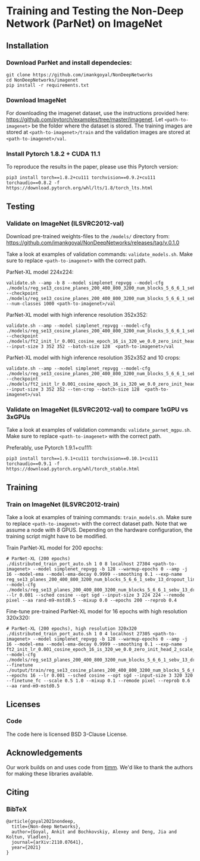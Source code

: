 # Training and Testing the Non-Deep Network (ParNet) on ImageNet  

## Installation

### Download ParNet and install dependecies:

```
git clone https://github.com/imankgoyal/NonDeepNetworks
cd NonDeepNetworks/imagenet
pip install -r requirements.txt
```

### Download ImageNet

For downloading the imagenet dataset, use the instructions provided here: https://github.com/pytorch/examples/tree/master/imagenet. Let `<path-to-imagenet>` be the folder where the dataset is stored. The training images are stored at `<path-to-imagenet>/train` and the validation images are stored at `<path-to-imagenet>/val`.

### Install Pytorch 1.8.2 + CUDA 11.1

To reproduce the results in the paper, please use this Pytorch version:

```
pip3 install torch==1.8.2+cu111 torchvision==0.9.2+cu111 torchaudio==0.8.2 -f https://download.pytorch.org/whl/lts/1.8/torch_lts.html
```

## Testing

### Validate on ImageNet (ILSVRC2012-val)

Download pre-trained weights-files to the `/models/` directory from: https://github.com/imankgoyal/NonDeepNetworks/releases/tag/v.0.1.0

Take a look at examples of validation commands: `validate_models.sh`. Make sure to replace `<path-to-imagenet>` with the correct path.

ParNet-XL model 224x224:
```
validate.sh --amp -b 8 --model simplenet_repvgg --model-cfg ./models/reg_se13_cosine_planes_200_400_800_3200_num_blocks_5_6_6_1_sebv_13_dropout_lin.yaml --checkpoint ./models/reg_se13_cosine_planes_200_400_800_3200_num_blocks_5_6_6_1_sebv_13_dropout_lin.pth.tar --num-classes 1000 <path-to-imagenet>/val 
```

ParNet-XL model with high inference resolution 352x352:
```
validate.sh --amp --model simplenet_repvgg --model-cfg ./models/reg_se13_cosine_planes_200_400_800_3200_num_blocks_5_6_6_1_sebv_13_dropout_lin.yaml --checkpoint ./models/ft2_init_lr_0.001_cosine_epoch_16_is_320_we_0.0_zero_init_head_2_scale_0.5_1.0_mixup_0.1_reprob_0.6.pth.tar --input-size 3 352 352 --batch-size 128  <path-to-imagenet>/val 
```

ParNet-XL model with high inference resolution 352x352 and 10 crops:
```
validate.sh --amp --model simplenet_repvgg --model-cfg ./models/reg_se13_cosine_planes_200_400_800_3200_num_blocks_5_6_6_1_sebv_13_dropout_lin.yaml --checkpoint ./models/ft2_init_lr_0.001_cosine_epoch_16_is_320_we_0.0_zero_init_head_2_scale_0.5_1.0_mixup_0.1_reprob_0.6.pth.tar --input-size 3 352 352 --ten-crop --batch-size 128  <path-to-imagenet>/val
```

### Validate on ImageNet (ILSVRC2012-val) to compare 1xGPU vs 3xGPUs

Take a look at examples of validation commands: `validate_parnet_mgpu.sh`. Make sure to replace `<path-to-imagenet>` with the correct path.

Preferably, use Pytorch 1.9.1+cu111: 
```
pip3 install torch==1.9.1+cu111 torchvision==0.10.1+cu111 torchaudio==0.9.1 -f https://download.pytorch.org/whl/torch_stable.html
```


## Training

### Train on ImageNet (ILSVRC2012-train)

Take a look at examples of training commands: `train_models.sh`. Make sure to replace `<path-to-imagenet>` with the correct dataset path. Note that we assume a node with 8 GPUS. Depending on the hardware configuration, the training script might have to be modified. 

Train ParNet-XL model for 200 epochs:

```
# ParNet-XL (200 epochs)
./distributed_train_port_auto.sh 1 0 8 localhost 27304 <path-to-imagenet> --model simplenet_repvgg -b 128 --warmup-epochs 0 --amp -j 16 --model-ema --model-ema-decay 0.9999 --smoothing 0.1 --exp-name reg_se13_planes_200_400_800_3200_num_blocks_5_6_6_1_sebv_13_dropout_lin --model-cfg ./models/reg_se13_planes_200_400_800_3200_num_blocks_5_6_6_1_sebv_13_dropout_lin.yaml --lr 0.001 --sched cosine --opt sgd --input-size 3 224 224 --remode pixel --aa rand-m9-mstd0.5 --mixup 0.0 --epochs 200 --reprob 0.4
```


Fine-tune pre-trained ParNet-XL model for 16 epochs with high resolution 320x320:

```
# ParNet-XL (200 epochs), high resolution 320x320
./distributed_train_port_auto.sh 1 0 4 localhost 27305 <path-to-imagenet> --model simplenet_repvgg -b 128 --warmup-epochs 0 --amp -j 16 --model-ema --model-ema-decay 0.9999 --smoothing 0.1 --exp-name ft2_init_lr_0.001_cosine_epoch_16_is_320_we_0.0_zero_init_head_2_scale_0.5_1.0_mixup_0.1_reprob_0.6 --model-cfg ./models/reg_se13_planes_200_400_800_3200_num_blocks_5_6_6_1_sebv_13_dropout_lin.yaml --finetune ./output/train/reg_se13_cosine_planes_200_400_800_3200_num_blocks_5_6_6_1_sebv_13_dropout_lin_0.1/last.pth.tar --epochs 16 --lr 0.001 --sched cosine --opt sgd --input-size 3 320 320 --finetune_fc --scale 0.5 1.0 --mixup 0.1 --remode pixel --reprob 0.6 --aa rand-m9-mstd0.5
```

## Licenses

### Code
The code here is licensed BSD 3-Clause License. 

## Acknowledgements
Our work builds on and uses code from [timm](https://github.com/rwightman/pytorch-image-models). We'd like to thank the authors for making these libraries available.


## Citing

### BibTeX

```
@article{goyal2021nondeep,
  title={Non-deep Networks},
  author={Goyal, Ankit and Bochkovskiy, Alexey and Deng, Jia and Koltun, Vladlen},
  journal={arXiv:2110.07641},
  year={2021}
}
```
